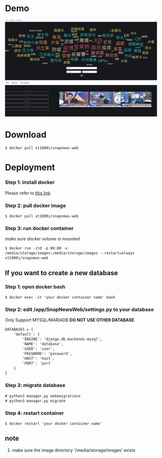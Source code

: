 # Demo
![image](https://github.com/xianyuntang/snapnews/blob/master/demo/1568101923597.jpg)
![image](https://github.com/xianyuntang/snapnews/blob/master/demo/1567759244991.jpg)

# Download

````
$ docker pull xt1800i/snapnews-web
````

# Deployment

### Step 1: install docker
Please refer to  [this link](https://www.linode.com/docs/applications/containers/install-docker-ce-ubuntu-1804/)

### Step 2: pull docker image
````
$ docker pull xt1800i/snapnews-web
````

### Step 3: run docker container
*make sure docker volume is mounted*
````
$ docker run -itd -p 80:80 -v /media/storage/images:/media/storage/images --restart=always  xt1800i/snapnews-web
````

## If you want to create a new database 

### Step 1: open docker bash 
````
$ docker exec -it 'your docker container name' bash
````

### Step 2: edit /app/SnapNewsWeb/settings.py to your database
Only Support MYSQL/MARIADB **DO NOT USE OTHER DATABASE** 
````
DATABASES = {
    'default': {
        'ENGINE': 'django.db.backends.mysql',
        'NAME': 'database',
        'USER': 'user',
        'PASSWORD': 'password',
        'HOST': 'host',
        'PORT': 'port'
    }
}
````
### Step 3: migrate database 
````
# python3 manager.py makemigrations
# python3 manager.py migrate
````
### Step 4: restart container 
````
$ docker restart 'your docker container name'
````
## note
1. make sure the image directory '/media/storage/images' exists 

